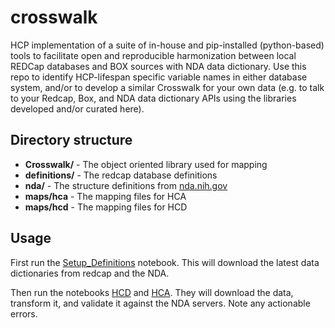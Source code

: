 # crosswalk

HCP implementation of a suite of in-house and pip-installed (python-based) tools to facilitate open and reproducible harmonization between local REDCap databases and BOX sources with NDA data dictionary.  Use this repo to identify HCP-lifespan specific variable names in either database system, and/or to develop a similar Crosswalk for your own data (e.g. to talk to your Redcap, Box, and NDA data dictionary APIs using the libraries developed and/or curated here).     

## Directory structure
- **Crosswalk/** - The object oriented library used for mapping
- **definitions/** - The redcap database definitions
- **nda/** - The structure definitions from [nda.nih.gov](https://nda.nih.gov/data_dictionary.html?source=NDA&submission=ALL)
- **maps/hca** - The mapping files for HCA
- **maps/hcd** - The mapping files for HCD

## Usage

First run the [Setup_Definitions](./Setup_Definitions.ipynb) notebook. This will download the latest data dictionaries from redcap and the NDA.

Then run the notebooks [HCD](./HCD.ipynb) and [HCA](./HCD.ipynb). They will download the data, transform it, and validate it against the NDA servers. Note any actionable errors.

